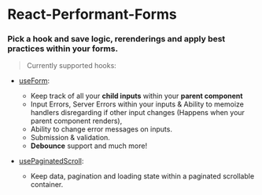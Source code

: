 # React-Performant-Forms

### Pick a hook and save logic, rerenderings and apply best practices within your forms.

> Currently supported hooks:

- [useForm](https://github.com/Ferm0494/react-peformant-forms/blob/main/docs/useFormHook.md): 
  - Keep track of all your **child inputs** within your **parent component**
  - Input Errors, Server Errors within your inputs & Ability to memoize handlers disregarding if other input changes (Happens when your parent component renders),
  - Ability to change error messages on inputs.
  - Submission & validation.
  - **Debounce** support and much more!

- [usePaginatedScroll](https://github.com/Ferm0494/react-peformant-forms/blob/main/docs/usePaginatedScroll.md):
  - Keep data, pagination and loading state within a paginated scrollable container.




